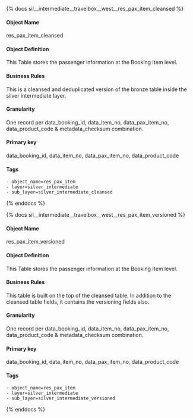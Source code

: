 {% docs sil__intermediate__travelbox__west__res_pax_item_cleansed %}

#### Object Name
res_pax_item_cleansed

#### Object Definition
This Table stores the passenger information at the Booking Item level.

#### Business Rules
This is a cleansed and deduplicated version of the bronze table inside the silver intermediate layer.

#### Granularity
One record per data_booking_id, data_item_no, data_pax_item_no, data_product_code & metadata_checksum combination.

#### Primary key
data_booking_id, data_item_no, data_pax_item_no, data_product_code

#### Tags
    - object_name=res_pax_item
    - layer=silver_intermediate
    - sub_layer=silver_intermediate_cleansed

{% enddocs %}

{% docs sil__intermediate__travelbox__west__res_pax_item_versioned %}

#### Object Name
res_pax_item_versioned

#### Object Definition
This Table stores the passenger information at the Booking Item level.

#### Business Rules
This table is built on the top of the cleansed table. In addition to the cleansed table fields, it contains the versioning fields also.

#### Granularity
One record per data_booking_id, data_item_no, data_pax_item_no, data_product_code & metadata_checksum combination.

#### Primary key
data_booking_id, data_item_no, data_pax_item_no, data_product_code

#### Tags
    - object_name=res_pax_item
    - layer=silver_intermediate
    - sub_layer=silver_intermediate_versioned

{% enddocs %}